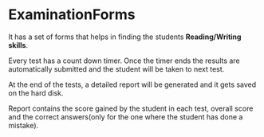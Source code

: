 # ExaminationForms
It has a set of forms that helps in finding the students  **Reading/Writing skills**.

Every test has a count down timer. Once the timer ends the results are automatically submitted and the student will be taken to next test.

At the end of the tests, a detailed report will be generated and it gets saved on the hard disk. 

Report contains the score gained by the student in each test, overall score and the correct answers(only for the one where the student has done a mistake).
